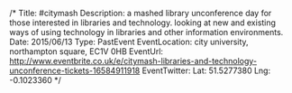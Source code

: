 /*
Title: #citymash
Description: a mashed library unconference day for those interested in libraries and technology. looking at new and existing ways of using technology in libraries and other information environments.
Date: 2015/06/13
Type: PastEvent
EventLocation: city university, northampton square, EC1V 0HB
EventUrl: http://www.eventbrite.co.uk/e/citymash-libraries-and-technology-unconference-tickets-16584911918
EventTwitter:
Lat: 51.5277380
Lng: -0.1023360
*/